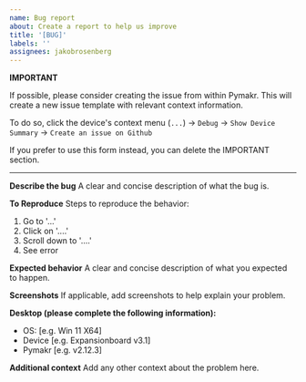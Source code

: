 ```yaml
---
name: Bug report
about: Create a report to help us improve
title: '[BUG]'
labels: ''
assignees: jakobrosenberg
---
```


**IMPORTANT**

If possible, please consider creating the issue from within Pymakr. This will create a new issue template with relevant context information.

To do so, click the device's context menu (`...`) -> `Debug` -> `Show Device Summary` -> `Create an issue on Github`

If you prefer to use this form instead, you can delete the IMPORTANT section.

---

**Describe the bug**
A clear and concise description of what the bug is.

**To Reproduce**
Steps to reproduce the behavior:

1. Go to '...'
2. Click on '....'
3. Scroll down to '....'
4. See error

**Expected behavior**
A clear and concise description of what you expected to happen.

**Screenshots**
If applicable, add screenshots to help explain your problem.

**Desktop (please complete the following information):**

- OS: [e.g. Win 11 X64]
- Device [e.g. Expansionboard v3.1]
- Pymakr [e.g. v2.12.3]

**Additional context**
Add any other context about the problem here.
